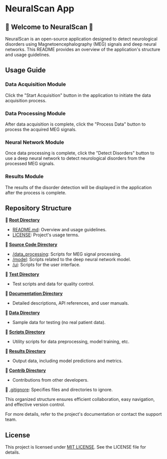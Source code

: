 # **NeuralScan App**

## 🧠 **Welcome to NeuralScan** 🧠

NeuralScan is an open-source application designed to detect neurological disorders using Magnetoencephalography (MEG) signals and deep neural networks. This README provides an overview of the application's structure and usage guidelines.

## Usage Guide

### **Data Acquisition Module**

Click the "Start Acquisition" button in the application to initiate the data acquisition process.

### **Data Processing Module**

After data acquisition is complete, click the "Process Data" button to process the acquired MEG signals.

### **Neural Network Module**

Once data processing is complete, click the "Detect Disorders" button to use a deep neural network to detect neurological disorders from the processed MEG signals.

### **Results Module**

The results of the disorder detection will be displayed in the application after the process is complete.

## **Repository Structure**

**📂 [Root Directory]()**

- [README.md](): Overview and usage guidelines.
- [LICENSE](): Project's usage terms.

**📂 [Source Code Directory]()**

- [/data_processing](): Scripts for MEG signal processing.
- [/model](): Scripts related to the deep neural network model.
- [/ui](): Scripts for the user interface.

**📂 [Test Directory]()**

- Test scripts and data for quality control.

**📂 [Documentation Directory]()**

- Detailed descriptions, API references, and user manuals.

**📂 [Data Directory]()**

- Sample data for testing (no real patient data).

**📂 [Scripts Directory]()**

- Utility scripts for data preprocessing, model training, etc.

**📂 [Results Directory]()**

- Output data, including model predictions and metrics.

**📂 [Contrib Directory]()**

- Contributions from other developers.

📄 [.gitignore](): Specifies files and directories to ignore.

This organized structure ensures efficient collaboration, easy navigation, and effective version control.

For more details, refer to the project's documentation or contact the support team.

## License

This project is licensed under [MIT LICENSE](https://github.com/suntzu22/NeuralScan/blob/main/LICENSE). See the LICENSE file for details.


